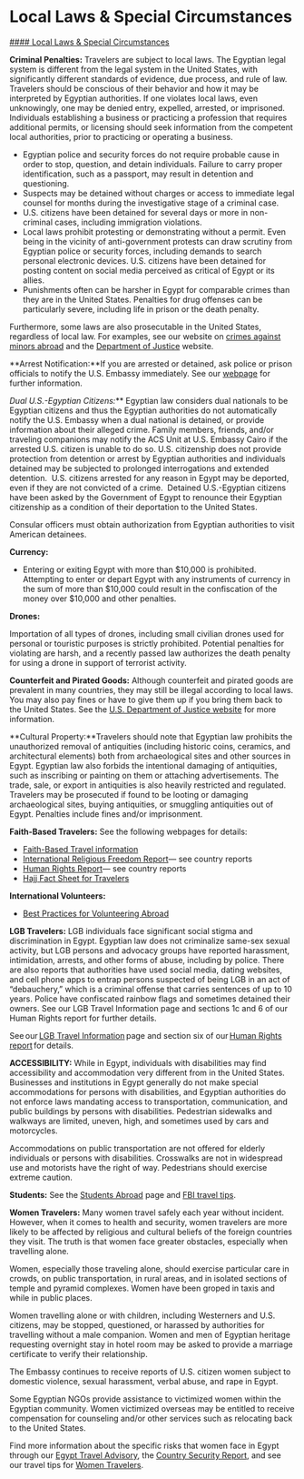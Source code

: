 # Local Laws & Special Circumstances

[#### Local Laws & Special Circumstances](javascript:void(0); "Local Laws & Special Circumstances")

**Criminal Penalties:** Travelers are subject to local laws. The Egyptian legal system is different from the legal system in the United States, with significantly different standards of evidence, due process, and rule of law. Travelers should be conscious of their behavior and how it may be interpreted by Egyptian authorities. If one violates local laws, even unknowingly, one may be denied entry, expelled, arrested, or imprisoned. Individuals establishing a business or practicing a profession that requires additional permits, or licensing should seek information from the competent local authorities, prior to practicing or operating a business.

* Egyptian police and security forces do not require probable cause in order to stop, question, and detain individuals. Failure to carry proper identification, such as a passport, may result in detention and questioning.
* Suspects may be detained without charges or access to immediate legal counsel for months during the investigative stage of a criminal case.
* U.S. citizens have been detained for several days or more in non-criminal cases, including immigration violations.
* Local laws prohibit protesting or demonstrating without a permit. Even being in the vicinity of anti-government protests can draw scrutiny from Egyptian police or security forces, including demands to search personal electronic devices. U.S. citizens have been detained for posting content on social media perceived as critical of Egypt or its allies.
* Punishments often can be harsher in Egypt for comparable crimes than they are in the United States. Penalties for drug offenses can be particularly severe, including life in prison or the death penalty.

Furthermore, some laws are also prosecutable in the United States, regardless of local law. For examples, see our website on [crimes against minors abroad](http://travel.state.gov/content/passports/en/emergencies/arrest/criminalpenalties.html) and the [Department of Justice](http://www.justice.gov/usam/criminal-resource-manual-1617-extraterritorial-criminal-jurisdiction-18-usc-112-878-970-1116) website.

**Arrest Notification:**If you are arrested or detained, ask police or prison officials to notify the U.S. Embassy immediately. See our [webpage](http://travel.state.gov/content/passports/english/emergencies/arrest.html) for further information.

**Dual U.S.-Egyptian Citizens*:*** Egyptian law considers dual nationals to be Egyptian citizens and thus the Egyptian authorities do not automatically notify the U.S. Embassy when a dual national is detained, or provide information about their alleged crime. Family members, friends, and/or traveling companions may notify the ACS Unit at U.S. Embassy Cairo if the arrested U.S. citizen is unable to do so. U.S. citizenship does not provide protection from detention or arrest by Egyptian authorities and individuals detained may be subjected to prolonged interrogations and extended detention.  U.S. citizens arrested for any reason in Egypt may be deported, even if they are not convicted of a crime.  Detained U.S.-Egyptian citizens have been asked by the Government of Egypt to renounce their Egyptian citizenship as a condition of their deportation to the United States.

Consular officers must obtain authorization from Egyptian authorities to visit American detainees.

**Currency:**

* Entering or exiting Egypt with more than $10,000 is prohibited. Attempting to enter or depart Egypt with any instruments of currency in the sum of more than $10,000 could result in the confiscation of the money over $10,000 and other penalties.

**Drones:**

Importation of all types of drones, including small civilian drones used for personal or touristic purposes is strictly prohibited. Potential penalties for violating are harsh, and a recently passed law authorizes the death penalty for using a drone in support of terrorist activity.

**Counterfeit and Pirated Goods:** Although counterfeit and pirated goods are prevalent in many countries, they may still be illegal according to local laws. You may also pay fines or have to give them up if you bring them back to the United States. See the [U.S. Department of Justice website](https://www.justice.gov/criminal-ccips) for more information.

**Cultural Property:**Travelers should note that Egyptian law prohibits the unauthorized removal of antiquities (including historic coins, ceramics, and architectural elements) both from archaeological sites and other sources in Egypt. Egyptian law also forbids the intentional damaging of antiquities, such as inscribing or painting on them or attaching advertisements. The trade, sale, or export in antiquities is also heavily restricted and regulated. Travelers may be prosecuted if found to be looting or damaging archaeological sites, buying antiquities, or smuggling antiquities out of Egypt. Penalties include fines and/or imprisonment.

**Faith-Based Travelers:** See the following webpages for details:

* [Faith-Based Travel information](https://travel.state.gov/content/travel/en/international-travel/before-you-go/travelers-with-special-considerations/faith-based-travel.html)
* [International Religious Freedom Report](https://www.state.gov/international-religious-freedom-reports/)— see country reports
* [Human Rights Report](https://www.state.gov/reports-bureau-of-democracy-human-rights-and-labor/country-reports-on-human-rights-practices/)— see country reports
* [Hajj Fact Sheet for Travelers](https://travel.state.gov/content/travel/en/international-travel/before-you-go/travelers-with-special-considerations/hajj-umrah.html)

**International Volunteers:**

* [Best Practices for Volunteering Abroad](https://travel.state.gov/content/travel/en/international-travel/before-you-go/travelers-with-special-considerations/volunteering-abroad.html)

**LGB Travelers:** LGB individuals face significant social stigma and discrimination in Egypt. Egyptian law does not criminalize same-sex sexual activity, but LGB persons and advocacy groups have reported harassment, intimidation, arrests, and other forms of abuse, including by police. There are also reports that authorities have used social media, dating websites, and cell phone apps to entrap persons suspected of being LGB in an act of “debauchery,” which is a criminal offense that carries sentences of up to 10 years. Police have confiscated rainbow flags and sometimes detained their owners. See our LGB Travel Information page and sections 1c and 6 of our Human Rights report for further details.

See our [LGB Travel Information](http://travel.state.gov/content/passports/english/go/lgbt.html) page and section six of our [Human Rights report](http://www.state.gov/j/drl/rls/hrrpt/) for details.

**ACCESSIBILITY:** While in Egypt, individuals with disabilities may find accessibility and accommodation very different from in the United States. Businesses and institutions in Egypt generally do not make special accommodations for persons with disabilities, and Egyptian authorities do not enforce laws mandating access to transportation, communication, and public buildings by persons with disabilities. Pedestrian sidewalks and walkways are limited, uneven, high, and sometimes used by cars and motorcycles.

Accommodations on public transportation are not offered for elderly individuals or persons with disabilities. Crosswalks are not in widespread use and motorists have the right of way. Pedestrians should exercise extreme caution.

**Students:** See the [Students Abroad](https://travel.state.gov/content/travel/en/international-travel/before-you-go/travelers-with-special-considerations/students.html) page and [FBI travel tips](https://www.fbi.gov/file-repository/student-travel-brochure-pdf.pdf/view).

**Women Travelers:** Many women travel safely each year without incident. However, when it comes to health and security, women travelers are more likely to be affected by religious and cultural beliefs of the foreign countries they visit. The truth is that women face greater obstacles, especially when travelling alone.

Women, especially those traveling alone, should exercise particular care in crowds, on public transportation, in rural areas, and in isolated sections of temple and pyramid complexes. Women have been groped in taxis and while in public places.  
  
Women travelling alone or with children, including Westerners and U.S. citizens, may be stopped, questioned, or harassed by authorities for travelling without a male companion. Women and men of Egyptian heritage requesting overnight stay in hotel room may be asked to provide a marriage certificate to verify their relationship.

The Embassy continues to receive reports of U.S. citizen women subject to domestic violence, sexual harassment, verbal abuse, and rape in Egypt.

Some Egyptian NGOs provide assistance to victimized women within the Egyptian community. Women victimized overseas may be entitled to receive compensation for counseling and/or other services such as relocating back to the United States.

Find more information about the specific risks that women face in Egypt through our [Egypt Travel Advisory](https://travel.state.gov/content/travel/en/traveladvisories/traveladvisories/egypt-travel-advisory.html), the [Country Security Report](https://www.osac.gov/Content/Report/f9535564-b44b-40f6-971b-1c31033d9a55), and see our travel tips for [Women Travelers](https://travel.state.gov/content/travel/en/international-travel/before-you-go/travelers-with-special-considerations/women-travelers.html).